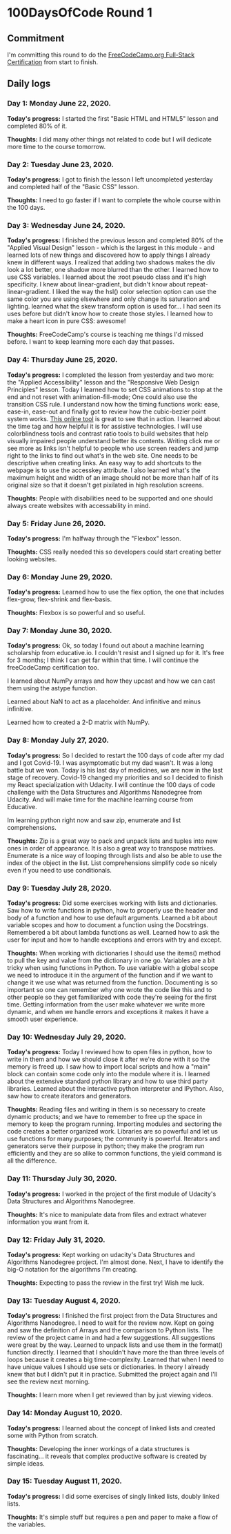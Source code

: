 # 100DaysOfCode Round 1

## Commitment

I'm committing this round to do the [FreeCodeCamp.org Full-Stack Certification](https://www.freecodecamp.org/) from start to finish.

## Daily logs

### Day 1: Monday June 22, 2020.

**Today's progress:** I started the first "Basic HTML and HTML5" lesson and completed 80% of it. 

**Thoughts:** I did many other things not related to code but I will dedicate more time to the course tomorrow.


### Day 2: Tuesday June 23, 2020.

**Today's progress:** I got to finish the lesson I left uncompleted yesterday and completed half of the "Basic CSS" lesson.

**Thoughts:** I need to go faster if I want to complete the whole course within the 100 days.


### Day 3: Wednesday June 24, 2020.

**Today's progress:** I finished the previous lesson and completed 80% of the "Applied Visual Design" lesson - which is the largest in this module - and learned lots of new things and discovered how to apply things I already knew in different ways. I realized that adding two shadows makes the div look a lot better, one shadow more blurred than the other. I learned how to use CSS variables. I learned about the :root pseudo class and it's high specificity. I knew about linear-gradient, but didn't know about repeat-linear-gradient. I liked the way the hsl() color selection option can use the same color you are using elsewhere and only change its saturation and lighting. learned what the skew transform option is used for... I had seen its uses before but didn't know how to create those styles. I learned how to make a heart icon in pure CSS: awesome!

**Thoughts:** FreeCodeCamp's course is teaching me things I'd missed before. I want to keep learning more each day that passes. 


### Day 4: Thursday June 25, 2020.

**Today's progress:** I completed the lesson from yesterday and two more: the "Applied Accessibility" lesson and the "Responsive Web Design Principles" lesson. Today I learned how to set CSS animations to stop at the end and not reset with animation-fill-mode; One could also use the transition CSS rule. I understand now how the timing functions work: ease, ease-in, ease-out and finally got to review how the cubic-bezier point system works. [This online tool](https://cubic-bezier.com/#.17,.67,.83,.67) is great to see that in action. I learned about the time tag and how helpful it is for assistive technologies. I will use colorblindness tools and contrast ratio tools to build websites that help visually impaired people understand better its contents. Writing click me or see more as links isn't helpful to people who use screen readers and jump right to the links to find out what's in the web site. One needs to be descriptive when creating links. An easy way to add shortcuts to the webpage is to use the accesskey attribute. I also learned what's the maximum height and width of an image should not be more than half of its original size so that it doesn't get pixilated in high resolution screens.

**Thoughts:** People with disabilities need to be supported and one should always create websites with accessability in mind. 


### Day 5: Friday June 26, 2020.

**Today's progress:** I'm halfway through the "Flexbox" lesson.

**Thoughts:** CSS really needed this so developers could start creating better looking websites.


### Day 6: Monday June 29, 2020.

**Today's progress:** Learned how to use the flex option, the one that includes flex-grow, flex-shrink and flex-basis.

**Thoughts:** Flexbox is so powerful and so useful. 


### Day 7: Monday June 30, 2020.

**Today's progress:** Ok, so today I found out about a machine learning scholarship from educative.io. I couldn't resist and I signed up for it. It's free for 3 months; I think I can get far within that time. I will continue the freeCodeCamp certification too.

I learned about NumPy arrays and how they upcast and how we can cast them using the astype function.

Learned about NaN to act as a placeholder. And infinitive and minus infinitive. 

Learned how to created a 2-D matrix with NumPy.


### Day 8: Monday July 27, 2020.

**Today's progress:** So I decided to restart the 100 days of code after my dad and I got Covid-19. I was asymptomatic but my dad wasn't. It was a long battle but we won. Today is his last day of medicines, we are now in the last stage of recovery. Covid-19 changed my priorities and so I decided to finish my React specialization with Udacity. I will continue the 100 days of code challenge with the Data Structures and Algorithms Nanodegree from Udacity. And will make time for the machine learning course from Educative. 

Im learning python right now and saw zip, enumerate and list comprehensions. 

**Thoughts:** Zip is a great way to pack and unpack lists and tuples into new ones in order of appearance. It is also a great way to transpose matrixes. Enumerate is a nice way of looping through lists and also be able to use the index of the object in the list. List comprehensions simplify code so nicely even if you need to use conditionals. 


### Day 9: Tuesday July 28, 2020.

**Today's progress:** Did some exercises working with lists and dictionaries. Saw how to write functions in python, how to properly use the header and body of a function and how to use default arguments. Learned a bit about variable scopes and how to document a function using the Docstrings. Remembered a bit about lambda functions as well. Learned how to ask the user for input and how to handle exceptions and errors with try and except.

**Thoughts:** When working with dictionaries I should use the items() method to pull the key and value from the dictionary in one go. Variables are a bit tricky when using functions in Python. To use variable with a global scope we need to introduce it in the argument of the function and if we want to change it we use what was returned from the function. Documenting is so important so one can remember why one wrote the code like this and to other people so they get familiarized with code they're seeing for the first time. Getting information from the user make whatever we write more dynamic, and when we handle errors and exceptions it makes it have a smooth user experience. 


### Day 10: Wednesday July 29, 2020.

**Today's progress:** Today I reviewed how to open files in python, how to write in them and how we should close it after we're done with it so the memory is freed up. I saw how to import local scripts and how a "main" block can contain some code only into the module where it is. I learned about the extensive standard python library and how to use third party libraries. Learned about the interactive python interpreter and IPython. Also, saw how to create iterators and generators.

**Thoughts:** Reading files and writing in them is so necessary to create dynamic products; and we have to remember to free up the space in memory to keep the program running. Importing modules and sectoring the code creates a better organized work. Libraries are so powerful and let us use functions for many purposes; the community is powerful. Iterators and generators serve their purpose in python; they make the program run efficiently and they are so alike to common functions, the yield command is all the difference. 


### Day 11: Thursday July 30, 2020.

**Today's progress:** I worked in the project of the first module of Udacity's Data Structures and Algorithms Nanodegree.

**Thoughts:** It's nice to manipulate data from files and extract whatever information you want from it.


### Day 12: Friday July 31, 2020.

**Today's progress:** Kept working on udacity's Data Structures and Algorithms Nanodegree project. I'm almost done. Next, I have to identify the big-O notation for the algorithms I'm creating.

**Thoughts:** Expecting to pass the review in the first try! Wish me luck.


### Day 13: Tuesday August 4, 2020.

**Today's progress:** I finished the first project from the Data Structures and Algorithms Nanodegree. I need to wait for the review now. 
Kept on going and saw the definition of Arrays and the comparison to Python lists. The review of the project came in and had a few suggestions. All suggestions were great by the way. Learned to unpack lists and use them in the format() function directly. I learned that I shouldn't have more the than three levels of loops because it creates a big time-complexity. Learned that when I need to have unique values I should use sets or dictionaries. In theory I already knew that but I didn't put it in practice. Submitted the project again and I'll see the review next morning.

**Thoughts:** I learn more when I get reviewed than by just viewing videos.


### Day 14: Monday August 10, 2020.

**Today's progress:** I learned about the concept of linked lists and created some with Python from scratch.

**Thoughts:** Developing the inner workings of a data structures is fascinating... it reveals that complex productive software is created by simple ideas. 


### Day 15: Tuesday August 11, 2020.

**Today's progress:** I did some exercises of singly linked lists, doubly linked lists.

**Thoughts:** It's simple stuff but requires a pen and paper to make a flow of the variables.